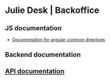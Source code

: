 # Julie Desk | Backoffice


## JS documentation
* [Documentation for angular common directives](app/assets/javascripts/angular/common_directives/README.md)

## Backend documentation


## [API documentation](http://doc.juliedesk.net/juliedesk-backend.html)
